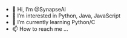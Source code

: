 - 👋 Hi, I’m @SynapseAl
- 👀 I’m interested in Python, Java, JavaScript
- 🌱 I’m currently learning Python/C
- 📫 How to reach me ...

<!---
SynapseAl/SynapseAl is a ✨ special ✨ repository because its `README.md` (this file) appears on your GitHub profile.
You can click the Preview link to take a look at your changes.
--->
